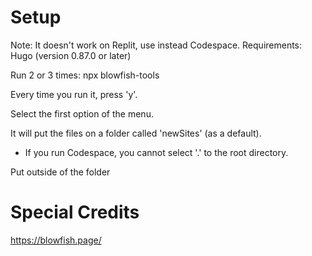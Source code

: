 # Setup
Note: It doesn't work on Replit, use instead Codespace.
Requirements: Hugo (version 0.87.0 or later)

Run 2 or 3 times: npx blowfish-tools

Every time you run it, press 'y'.

Select the first option of the menu.

It will put the files on a folder called 'newSites' (as a default).
- If you run Codespace, you cannot select '.' to the root directory.

Put outside of the folder

# Special Credits
https://blowfish.page/
